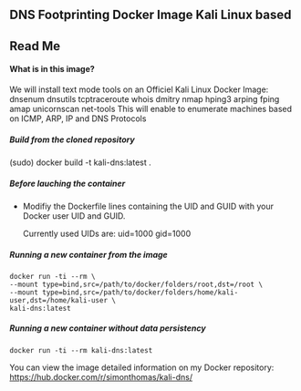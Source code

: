 ## DNS Footprinting Docker Image Kali Linux based

## Read Me ##
#### What is in this image?
 We will install text mode tools on an Officiel Kali Linux Docker Image:
 dnsenum dnsutils tcptraceroute whois dmitry nmap hping3 arping fping amap unicornscan net-tools
 This will enable to enumerate machines based on ICMP, ARP, IP and DNS Protocols

##### Build from the cloned repository ###
 (sudo) docker build -t kali-dns:latest .

##### Before lauching the container ###
* Modifiy the Dockerfile lines containing the UID and GUID with your Docker user UID and GUID.

   Currently used UIDs are: uid=1000 gid=1000

##### Running a new container from the image ###
    docker run -ti --rm \
    --mount type=bind,src=/path/to/docker/folders/root,dst=/root \
    --mount type=bind,src=/path/to/docker/folders/home/kali-user,dst=/home/kali-user \
    kali-dns:latest

##### Running a new container without data persistency
    docker run -ti --rm kali-dns:latest

You can view the image detailed information on my Docker repository:
https://hub.docker.com/r/simonthomas/kali-dns/
